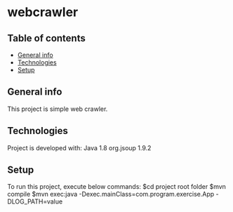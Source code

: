 # webcrawler
## Table of contents
* [General info](#general-info)
* [Technologies](#technologies)
* [Setup](#setup)

## General info
This project is simple web crawler.

## Technologies
Project is developed with:
Java 1.8
org.jsoup 1.9.2

## Setup
To run this project, execute below commands:
$cd project root folder
$mvn compile
$mvn exec:java -Dexec.mainClass=com.program.exercise.App -DLOG_PATH=value
